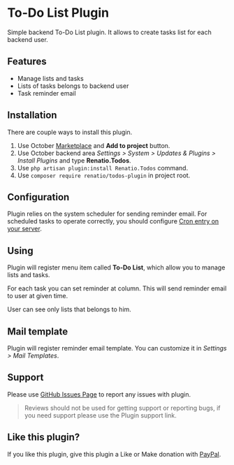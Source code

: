 # To-Do List Plugin

Simple backend To-Do List plugin. It allows to create tasks list for each backend user.

## Features

* Manage lists and tasks
* Lists of tasks belongs to backend user
* Task reminder email

## Installation

There are couple ways to install this plugin.

1. Use October [Marketplace](http://octobercms.com/help/site/marketplace) and __Add to project__ button.
2. Use October backend area *Settings > System > Updates & Plugins > Install Plugins* and type __Renatio.Todos__.
3. Use `php artisan plugin:install Renatio.Todos` command.
4. Use `composer require renatio/todos-plugin` in project root.

## Configuration

Plugin relies on the system scheduler for sending reminder email. For scheduled tasks to operate correctly, you should configure [Cron entry on your server](http://octobercms.com/docs/help/installation#crontab-setup).

## Using

Plugin will register menu item called **To-Do List**, which allow you to manage lists and tasks.

For each task you can set reminder at column. This will send reminder email to user at given time.

User can see only lists that belongs to him.

## Mail template

Plugin will register reminder email template. You can customize it in *Settings > Mail Templates*.

## Support

Please use [GitHub Issues Page](https://github.com/mplodowski/oc-todos-plugin/issues) to report any issues with plugin.

> Reviews should not be used for getting support or reporting bugs, if you need support please use the Plugin support link.

## Like this plugin?

If you like this plugin, give this plugin a Like or Make donation with [PayPal](https://www.paypal.me/mplodowski).